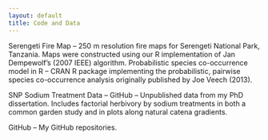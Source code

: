 ```yaml
---
layout: default
title: Code and Data
---
```


Serengeti Fire Map – 250 m resolution fire maps for Serengeti National Park, Tanzania. Maps were constructed using our R implementation of Jan Dempewolf’s (2007 IEEE) algorithm.
Probabilistic species co-occurrence model in R – CRAN R package implementing the probabilistic, pairwise species co-occurrence analysis originally published by Joe Veech (2013).

SNP Sodium Treatment Data – GitHub – Unpublished data from my PhD dissertation. Includes factorial herbivory by sodium treatments in both a common garden study and in plots along natural catena gradients.

GitHub – My GitHub repositories.
